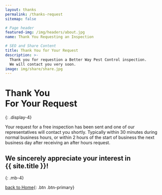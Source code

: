 ```yaml
---
layout: thanks
permalink: /thanks-request
sitemap: false

# Page header
featured-img: /img/headers/about.jpg
name: Thank You Requesting an Inspection

# SEO and Share Content
title: Thank You for Your Request
description: >-
  Thank you for requestion a Better Way Pest Control inspection.
  We will contact you very soon.
image: img/share/share.jpg
---
```


# Thank You<br>For Your Request
{: .display-4}

Your request for a free inspection has been sent and one of our representatives will contact you shortly. Typically within 30 minutes during normal business hours, or within 2 hours of the start of business the next business day after receiving an after hours request.

## We sincerely appreciate your interest in<br>{{ site.title }}!
{: .mb-4}

[back to Home](/){: .btn .btn-primary}

